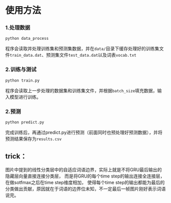 
# 使用方法
### 1.处理数据
```
python data_process
```
程序会读取并处理训练集和预测集数据，并在`data/`目录下缓存处理好的训练集文件`train_data.dat`、预测集文件`test_data.dat`以及词表`vocab.txt`

### 2.训练与测试
```
python train.py
```
程序会读取上一步处理的数据集和训练集文件，并根据`batch_size`填充数据，输入模型进行训练。

### 2.预测
```
python predict.py
```
完成训练后，再通过predict.py进行预测（前面同时也预处理好预测数据），并将预测结果保存为`results.csv`

## trick：
图片中提到的线性分类层中的自适应词语边界，实际上就是不将GRU最后输出的隐藏层向量直接连接分类层，
而是将GRU的每个time step的输出连接全连接层，在做sotfmax之后在time step维度相加，
使得每个time step的输出都能为最后的分类做出贡献，原因就在于词语的边界位未知，不一定最后一帧图片刚好表示词语说完。
